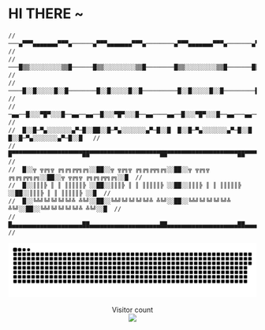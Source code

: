 # HI THERE ~
    //  ───▄▀▀▀▄▄▄▄▄▄▄▀▀▀▄──────▄▀▀▀▄▄▄▄▄▄▄▀▀▀▄────────▄▀▀▀▄▄▄▄▄▄▄▀▀▀▄───────▄▀▀▀▄▄▄▄▄▄▄▀▀▀▄───   //
    //  ───█▒▒░░░░░░░░░▒▒█──────█▒▒░░░░░░░░░▒▒█────────█▒▒░░░░░░░░░▒▒█───────█▒▒░░░░░░░░░▒▒█───   //
    //  ────█░░█░░░░░█░░█────────█░░█░░░░░█░░█──────────█░░█░░░░░█░░█─────────█░░█░░░░░█░░█────   //
    //  ─▄▄──█░░░▀█▀░░░█──▄▄──▄▄──█░░░▀█▀░░░█──▄▄────▄▄──█░░░▀█▀░░░█──▄▄───▄▄──█░░░▀█▀░░░█──▄▄─   //
    //  █░░█─▀▄░░░░░░░▄▀─█░░██░░█─▀▄░░░░░░░▄▀─█░░█  █░░█─▀▄░░░░░░░▄▀─█░░█ █░░█─▀▄░░░░░░░▄▀─█░░█   //
    //  █▀▀▀▀▀▀▀▀▀▀▀▀▀▀▀▀▀▀▀▀██▀▀▀▀▀▀▀▀▀▀▀▀▀▀▀▀▀▀▀▀██▀▀▀▀▀▀▀▀▀▀▀▀▀▀▀▀▀▀▀▀██▀▀▀▀▀▀▀▀▀▀▀▀▀▀▀▀▀▀▀▀█  //
    //  █░░╦ ╦╔╗╦ ╔╗╔╗╔╦╗╔╗░░██░░╦ ╦╔╗╦ ╔╗╔╗╔╦╗╔╗░░██░░╦ ╦╔╗╦ ╔╗╔╗╔╦╗╔╗░░██░░╦ ╦╔╗╦ ╔╗╔╗╔╦╗╔╗░░█  //
    //  █░░║║║╠ ║ ║ ║║║║║╠ ░░██░░║║║╠ ║ ║ ║║║║║╠ ░░██░░║║║╠ ║ ║ ║║║║║╠ ░░██░░║║║╠ ║ ║ ║║║║║╠ ░░█  //
    //  █░░╚╩╝╚╝╚╝╚╝╚╝╩ ╩╚╝░░██░░╚╩╝╚╝╚╝╚╝╚╝╩ ╩╚╝░░██░░╚╩╝╚╝╚╝╚╝╚╝╩ ╩╚╝░░██░░╚╩╝╚╝╚╝╚╝╚╝╩ ╩╚╝░░█  //
    //  █▄▄▄▄▄▄▄▄▄▄▄▄▄▄▄▄▄▄▄▄██▄▄▄▄▄▄▄▄▄▄▄▄▄▄▄▄▄▄▄▄██▄▄▄▄▄▄▄▄▄▄▄▄▄▄▄▄▄▄▄▄██▄▄▄▄▄▄▄▄▄▄▄▄▄▄▄▄▄▄▄▄█  //


    
<a href=#><img src="contributions.svg"></a>

<p align="center"> 
  Visitor count<br>
  <img src="https://profile-counter.glitch.me/Lele962/count.svg" />
</p>

